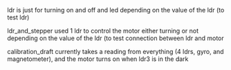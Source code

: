 ldr is just for turning on and off and led depending on the value of the ldr (to test ldr)

ldr_and_stepper used 1 ldr to control the motor either turning or not depending on the value of the ldr (to test connection between ldr and motor

calibration_draft currently takes a reading from everything (4 ldrs, gyro, and magnetometer), and the motor turns on when ldr3 is in the dark
